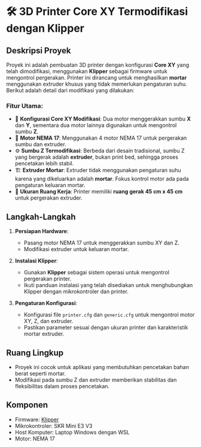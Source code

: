 # 🛠️ 3D Printer Core XY Termodifikasi dengan Klipper

## Deskripsi Proyek
Proyek ini adalah pembuatan 3D printer dengan konfigurasi **Core XY** yang telah dimodifikasi, menggunakan **Klipper** sebagai firmware untuk mengontrol pergerakan. Printer ini dirancang untuk menghasilkan **mortar** menggunakan extruder khusus yang tidak memerlukan pengaturan suhu. Berikut adalah detail dari modifikasi yang dilakukan:

### Fitur Utama:
- 🔧 **Konfigurasi Core XY Modifikasi**: Dua motor menggerakkan sumbu **X** dan **Y**, sementara dua motor lainnya digunakan untuk mengontrol sumbu **Z**.
- 🔄 **Motor NEMA 17**: Menggunakan 4 motor NEMA 17 untuk pergerakan sumbu dan extruder.
- ⚙️ **Sumbu Z Termodifikasi**: Berbeda dari desain tradisional, sumbu Z yang bergerak adalah **extruder**, bukan print bed, sehingga proses pencetakan lebih stabil.
- 🏗️ **Extruder Mortar**: Extruder tidak menggunakan pengaturan suhu karena yang dikeluarkan adalah **mortar**. Fokus kontrol motor ada pada pengaturan keluaran mortar.
- 📏 **Ukuran Ruang Kerja**: Printer memiliki **ruang gerak 45 cm x 45 cm** untuk pergerakan extruder.

## Langkah-Langkah
1. **Persiapan Hardware**: 
   - Pasang motor NEMA 17 untuk menggerakkan sumbu XY dan Z.
   - Modifikasi extruder untuk keluaran mortar.
   
2. **Instalasi Klipper**:
   - Gunakan **Klipper** sebagai sistem operasi untuk mengontrol pergerakan printer.
   - Ikuti panduan instalasi yang telah disediakan untuk menghubungkan Klipper dengan mikrokontroler dan printer.

3. **Pengaturan Konfigurasi**:
   - Konfigurasi file `printer.cfg` dan `generic.cfg` untuk mengontrol motor XY, Z, dan extruder.
   - Pastikan parameter sesuai dengan ukuran printer dan karakteristik mortar extruder.

## Ruang Lingkup
- Proyek ini cocok untuk aplikasi yang membutuhkan pencetakan bahan berat seperti mortar.
- Modifikasi pada sumbu Z dan extruder memberikan stabilitas dan fleksibilitas dalam proses pencetakan.

## Komponen
- Firmware: [Klipper](https://www.klipper3d.org/)
- Mikrokontroler: SKR Mini E3 V3
- Host Komputer: Laptop Windows dengan WSL
- Motor: NEMA 17

